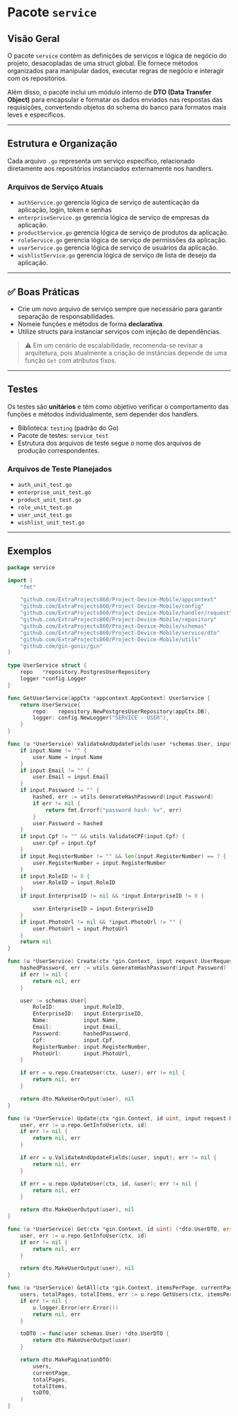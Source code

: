 # Pacote `service`

## Visão Geral

O pacote `service` contém as definições de serviços e lógica de negócio do projeto, desacopladas de uma struct global. Ele fornece métodos organizados para manipular dados, executar regras de negócio e interagir com os repositórios.

Além disso, o pacote inclui um módulo interno de **DTO (Data Transfer Object)** para encapsular e formatar os dados enviados nas respostas das requisições, convertendo objetos do schema do banco para formatos mais leves e específicos.

---

## Estrutura e Organização

Cada arquivo `.go` representa um serviço específico, relacionado diretamente aos repositórios instanciados externamente nos handlers.

### Arquivos de Serviço Atuais

- `authService.go` gerencia lógica de serviço de autenticação da aplicação, login, token e senhas
- `enterpriseService.go` gerencia lógica de serviço de empresas da aplicação.
- `productService.go` gerencia lógica de serviço de produtos da aplicação.
- `roleService.go` gerencia lógica de serviço de permissões da aplicação.
- `userService.go` gerencia lógica de serviço de usuários da aplicação.
- `wishlistService.go` gerencia lógica de serviço de lista de desejo da aplicação.

---

## ✅ Boas Práticas

- Crie um novo arquivo de serviço sempre que necessário para garantir separação de responsabilidades.
- Nomeie funções e métodos de forma **declarativa**.
- Utilize structs para instanciar serviços com injeção de dependências.
> ⚠️ Em um cenário de escalabilidade, recomenda-se revisar a arquitetura, pois atualmente a criação de instâncias depende de uma função `Get` com atributos fixos.

---

## Testes

Os testes são **unitários** e têm como objetivo verificar o comportamento das funções e métodos individualmente, sem depender dos handlers.

- Biblioteca: `testing` (padrão do Go)
- Pacote de testes: `service_test`
- Estrutura dos arquivos de teste segue o nome dos arquivos de produção correspondentes.

### Arquivos de Teste Planejados

- `auth_unit_test.go`
- `enterprise_unit_test.go`
- `product_unit_test.go`
- `role_unit_test.go`
- `user_unit_test.go`
- `wishlist_unit_test.go`

---

## Exemplos

```go
package service

import (
	"fmt"

	"github.com/ExtraProjects860/Project-Device-Mobile/appcontext"
	"github.com/ExtraProjects860/Project-Device-Mobile/config"
	"github.com/ExtraProjects860/Project-Device-Mobile/handler/request"
	"github.com/ExtraProjects860/Project-Device-Mobile/repository"
	"github.com/ExtraProjects860/Project-Device-Mobile/schemas"
	"github.com/ExtraProjects860/Project-Device-Mobile/service/dto"
	"github.com/ExtraProjects860/Project-Device-Mobile/utils"
	"github.com/gin-gonic/gin"
)

type UserService struct {
	repo   *repository.PostgresUserRepository
	logger *config.Logger
}

func GetUserService(appCtx *appcontext.AppContext) UserService {
	return UserService{
		repo:   repository.NewPostgresUserRepository(appCtx.DB),
		logger: config.NewLogger("SERVICE - USER"),
	}
}

func (u *UserService) ValidateAndUpdateFields(user *schemas.User, input request.UserRequest) error {
	if input.Name != "" {
		user.Name = input.Name
	}
	if input.Email != "" {
		user.Email = input.Email
	}
	if input.Password != "" {
		hashed, err := utils.GenerateHashPassword(input.Password)
		if err != nil {
			return fmt.Errorf("password hash: %v", err)
		}
		user.Password = hashed
	}
	if input.Cpf != "" && utils.ValidateCPF(input.Cpf) {
		user.Cpf = input.Cpf
	}
	if input.RegisterNumber != "" && len(input.RegisterNumber) == 7 {
		user.RegisterNumber = input.RegisterNumber
	}
	if input.RoleID != 0 {
		user.RoleID = input.RoleID
	}
	if input.EnterpriseID != nil && *input.EnterpriseID != 0 {

		user.EnterpriseID = input.EnterpriseID
	}
	if input.PhotoUrl != nil && *input.PhotoUrl != "" {
		user.PhotoUrl = input.PhotoUrl
	}
	return nil
}

func (u *UserService) Create(ctx *gin.Context, input request.UserRequest) (*dto.UserDTO, error) {
	hashedPassword, err := utils.GenerateHashPassword(input.Password)
	if err != nil {
		return nil, err
	}

	user := schemas.User{
		RoleID:         input.RoleID,
		EnterpriseID:   input.EnterpriseID,
		Name:           input.Name,
		Email:          input.Email,
		Password:       hashedPassword,
		Cpf:            input.Cpf,
		RegisterNumber: input.RegisterNumber,
		PhotoUrl:       input.PhotoUrl,
	}

	if err = u.repo.CreateUser(ctx, &user); err != nil {
		return nil, err
	}

	return dto.MakeUserOutput(user), nil
}

func (u *UserService) Update(ctx *gin.Context, id uint, input request.UserRequest) (*dto.UserDTO, error) {
	user, err := u.repo.GetInfoUser(ctx, id)
	if err != nil {
		return nil, err
	}

	if err = u.ValidateAndUpdateFields(&user, input); err != nil {
		return nil, err
	}

	if err = u.repo.UpdateUser(ctx, id, &user); err != nil {
		return nil, err
	}

	return dto.MakeUserOutput(user), nil
}

func (u *UserService) Get(ctx *gin.Context, id uint) (*dto.UserDTO, error) {
	user, err := u.repo.GetInfoUser(ctx, id)
	if err != nil {
		return nil, err
	}

	return dto.MakeUserOutput(user), nil
}

func (u *UserService) GetAll(ctx *gin.Context, itemsPerPage, currentPage uint) (*dto.PaginationDTO, error) {
	users, totalPages, totalItems, err := u.repo.GetUsers(ctx, itemsPerPage, currentPage)
	if err != nil {
		u.logger.Error(err.Error())
		return nil, err
	}

	toDTO := func(user schemas.User) *dto.UserDTO {
		return dto.MakeUserOutput(user)
	}

	return dto.MakePaginationDTO(
		users,
		currentPage,
		totalPages,
		totalItems,
		toDTO,
	)
}
```